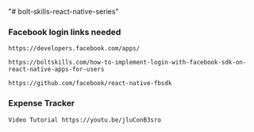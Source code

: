 "# bolt-skills-react-native-series" 

### Facebook login links needed
    https://developers.facebook.com/apps/

    https://boltskills.com/how-to-implement-login-with-facebook-sdk-on-react-native-apps-for-users

    https://github.com/facebook/react-native-fbsdk


### Expense Tracker
    Video Tutorial https://youtu.be/jluConB3sro
